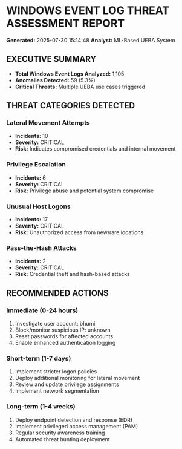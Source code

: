 # WINDOWS EVENT LOG THREAT ASSESSMENT REPORT

**Generated:** 2025-07-30 15:14:48
**Analyst:** ML-Based UEBA System

## EXECUTIVE SUMMARY

- **Total Windows Event Logs Analyzed:** 1,105
- **Anomalies Detected:** 59 (5.3%)
- **Critical Threats:** Multiple UEBA use cases triggered

## THREAT CATEGORIES DETECTED

### Lateral Movement Attempts
- **Incidents:** 10
- **Severity:** CRITICAL
- **Risk:** Indicates compromised credentials and internal movement

### Privilege Escalation
- **Incidents:** 6
- **Severity:** CRITICAL
- **Risk:** Privilege abuse and potential system compromise

### Unusual Host Logons
- **Incidents:** 17
- **Severity:** CRITICAL
- **Risk:** Unauthorized access from new/rare locations

### Pass-the-Hash Attacks
- **Incidents:** 2
- **Severity:** CRITICAL
- **Risk:** Credential theft and hash-based attacks

## RECOMMENDED ACTIONS

### Immediate (0-24 hours)
1. Investigate user account: bhumi
2. Block/monitor suspicious IP: unknown
3. Reset passwords for affected accounts
4. Enable enhanced authentication logging

### Short-term (1-7 days)
1. Implement stricter logon policies
2. Deploy additional monitoring for lateral movement
3. Review and update privilege assignments
4. Implement network segmentation

### Long-term (1-4 weeks)
1. Deploy endpoint detection and response (EDR)
2. Implement privileged access management (PAM)
3. Regular security awareness training
4. Automated threat hunting deployment


